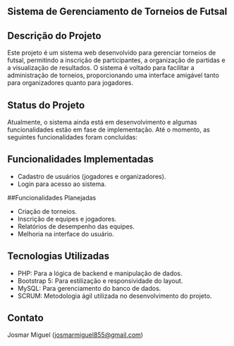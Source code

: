 ## Sistema de Gerenciamento de Torneios de Futsal

## Descrição do Projeto
Este projeto é um sistema web desenvolvido para gerenciar torneios de futsal, permitindo a inscrição de participantes, 
a organização de partidas e a visualização de resultados. O sistema é voltado para facilitar a administração de torneios, 
proporcionando uma interface amigável tanto para organizadores quanto para jogadores.

## Status do Projeto
Atualmente, o sistema ainda está em desenvolvimento e algumas funcionalidades estão em fase de implementação. Até o momento, as seguintes funcionalidades foram concluídas:

## Funcionalidades Implementadas
- Cadastro de usuários (jogadores e organizadores).
- Login para acesso ao sistema.
  
##Funcionalidades Planejadas
- Criação de torneios.
- Inscrição de equipes e jogadores.
- Relatórios de desempenho das equipes.
- Melhoria na interface do usuário.

## Tecnologias Utilizadas
- PHP: Para a lógica de backend e manipulação de dados.
- Bootstrap 5: Para estilização e responsividade do layout.
- MySQL: Para gerenciamento do banco de dados.
- SCRUM: Metodologia ágil utilizada no desenvolvimento do projeto.

## Contato
Josmar Miguel (josmarmiguel855@gmail.com)
